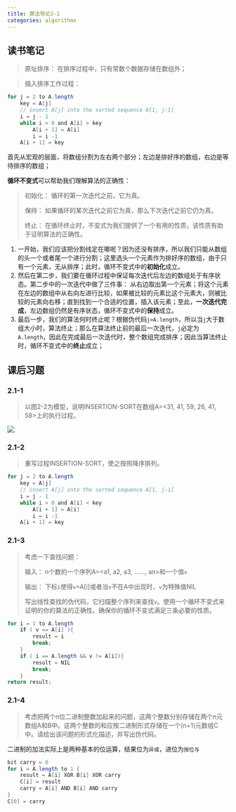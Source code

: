 ```yaml
---
title: 算法导论2-1
categories: algorithms
---
```


## 读书笔记

> 原址排序： 在排序过程中，只有常数个数据存储在数组外；

> 插入排序工作过程：

```java
for j = 2 to A.length
    key = A[j]
    // insert A[j] into the sorted sequence A[1, j-1]
    i = j - 1
    while i > 0 and A[i] > key
        A[i + 1] = A[i]
        i = i -1
    A[i + 1] = key
```

首先从宏观的层面，将数组分割为左右两个部分；左边是排好序的数组，右边是等待排序的数组；

**循环不变式**可以帮助我们理解算法的正确性：

> 初始化： 循环的第一次迭代之前，它为真。
>
> 保持： 如果循环的某次迭代之前它为真，那么下次迭代之前它仍为真。
>
> 终止： 在循环终止时，不变式为我们提供了一个有用的性质，该性质有助于证明算法的正确性。

1. 一开始，我们应该把分割线定在哪呢？因为还没有排序，所以我们只能从数组的头一个或者尾一个进行分割；这里选头一个元素作为排好序的数组，由于只有一个元素，无从排序；此时，循环不变式中的**初始化**成立。
2. 然后在第二步，我们要在循环过程中保证每次迭代后左边的数组处于有序状态。第二步中的一次迭代中做了三件事： 从右边取出第一个元素；将这个元素在左边的数组中从右向左进行比较，如果被比较的元素比这个元素大，则被比较的元素向右移；直到找到一个合适的位置，插入该元素；至此，**一次迭代完成**，左边数组仍然是有序状态，循环不变式中的**保持**成立。
3. 最后一步，我们的算法何时终止呢？根据伪代码`j>A.length`，所以当`j`大于数组大小时，算法终止；那么在算法终止前的最后一次迭代，`j`必定为`A.length`，因此在完成最后一次迭代时，整个数组完成排序；因此当算法终止时，循环不变式中的**终止**成立；

## 课后习题
### 2.1-1
> 以图2-2为模型，说明INSERTION-SORT在数组A=<31, 41, 59, 26, 41, 58>上的执行过程。

![](https://cdn.nextto.top/images/2019/07/16/insertion_sort.png)
### 2.1-2
> 重写过程INSERTION-SORT，使之按照降序排列。

```java
for j = 2 to A.length
    key = A[j]
    // insert A[j] into the sorted sequence A[1, j-1]
    i = j - 1
    while i > 0 and A[i] < key
        A[i + 1] = A[i]
        i = i -1
    A[i + 1] = key
```
### 2.1-3
> 考虑一下查找问题：
>
> 输入： n个数的一个序列A=<a1, a2, a3, ......, an>和一个值`v`
>
> 输出： 下标`i`使得`v`=A[i]或者当`v`不在A中出现时，`v`为特殊值NIL
>
> 写出线性查找的伪代码，它扫描整个序列来查找`v`。使用一个循环不变式来证明的你的算法的正确性。确保你的循环不变式满足三条必要的性质。

```java
for i = 1 to A.length
    if ( v == A[i] ){
        result = i
        break;
    }
    if ( i == A.length && v != A[i]){
        result = NIL
        break;
    }
return result;
```

### 2.1-4
> 考虑把两个n位二进制整数加起来的问题，这两个整数分别存储在两个n元数组A和B中。这两个整数的和应按二进制形式存储在一个(n+1)元数组C中。请给出该问题的形式化描述，并写出伪代码。

二进制的加法实际上是两种基本的位运算，结果位为`异或`，进位为`按位与`

```java
bit carry = 0
for i = A.length to 1 {
    result = A[i] XOR B[i] XOR carry
    C[i] = result
    carry = A[i] AND B[i] AND carry
}
C[0] = carry
```

